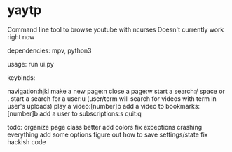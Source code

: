 yaytp
=====

Command line tool to browse youtube with ncurses
Doesn't currently work right now

dependencies: mpv, python3

usage: run ui.py

keybinds:

navigation:hjkl
make a new page:n
close a page:w
start a search:/ space or .
start a search for a user:u (user/term will search for videos with term in user's uploads)
play a video:[number]p
add a video to bookmarks:[number]b
add a user to subscriptions:s
quit:q

todo:
organize page class better
add colors
fix exceptions crashing everything
add some options
figure out how to save settings/state
fix hackish code
